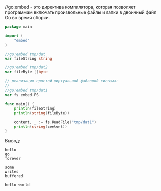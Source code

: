 
//go:embed - это директива компилятора, которая позволяет программам включать произвольные файлы и папки в двоичный файл Go во время сборки.

```go
package main

import (
    "embed"
)

//go:embed tmp/dat
var fileString string

//go:embed tmp/dat2
var fileByte []byte

// реализация простой виртуальной файловой системы:
//
//go:embed tmp/dat1
var fs embed.FS

func main() {
    println(fileString)
    println(string(fileByte))

    content, _ := fs.ReadFile("tmp/dat1")
    println(string(content))
}
```

Вывод:
```
hello
go
forever

some
writes
buffered

hello world
```